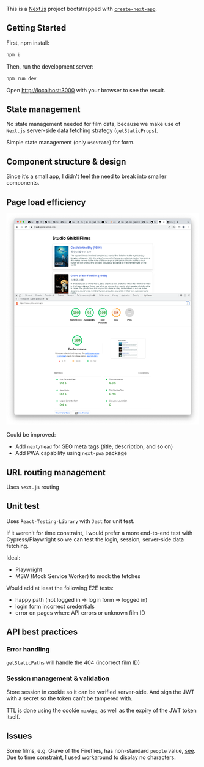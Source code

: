 This is a [Next.js](https://nextjs.org/) project bootstrapped with [`create-next-app`](https://github.com/vercel/next.js/tree/canary/packages/create-next-app).

## Getting Started

First, npm install:

```bash
npm i
```

Then, run the development server:

```bash
npm run dev
```

Open [http://localhost:3000](http://localhost:3000) with your browser to see the result.

## State management

No state management needed for film data, because we make use of `Next.js` server-side data fetching strategy (`getStaticProps`).

Simple state management (only `useState`) for form.

## Component structure & design

Since it’s a small app, I didn’t feel the need to break into smaller components.

## Page load efficiency

![](/lighthouse.png)

Could be improved:

- Add `next/head` for SEO meta tags (title, description, and so on)
- Add PWA capability using `next-pwa` package

## URL routing management

Uses `Next.js` routing

## Unit test

Uses `React-Testing-Library` with `Jest` for unit test.

If it weren’t for time constraint, I would prefer a more end-to-end test with Cypress/Playwright so we can test the login, session, server-side data fetching.

Ideal:

- Playwright
- MSW (Mock Service Worker) to mock the fetches

Would add at least the following E2E tests:

- happy path (not logged in => login form => logged in)
- login form incorrect credentials
- error on pages when: API errors or unknown film ID

## API best practices

### Error handling

`getStaticPaths` will handle the 404 (incorrect film ID)

### Session management & validation

Store session in cookie so it can be verified server-side. And sign the JWT with a secret so the token can’t be tampered with.

TTL is done using the cookie `maxAge`, as well as the expiry of the JWT token itself.

## Issues

Some films, e.g. Grave of the Fireflies, has non-standard `people` value, [see](https://ghibliapi.herokuapp.com/films/12cfb892-aac0-4c5b-94af-521852e46d6a). Due to time constraint, I used workaround to display no characters.
